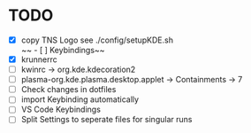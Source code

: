 # TODO
- [x] copy TNS Logo see ./config/setupKDE.sh <br/>
~~ - [ ] Keybindings~~
- [x] krunnerrc
- [ ] kwinrc -> org.kde.kdecoration2
- [ ] plasma-org.kde.plasma.desktop.applet -> Containments -> 7
- [ ] Check changes in dotfiles
- [ ] import Keybinding automatically
- [ ] VS Code Keybindings
- [ ] Split Settings to seperate files for singular runs
